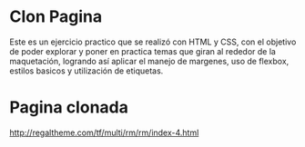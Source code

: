 # Clon Pagina

Este es un ejercicio practico que se realizó con HTML y CSS, con el objetivo de poder explorar y poner en practica temas que giran al rededor de la maquetación, logrando así aplicar el manejo de margenes, uso de flexbox, estilos basicos y utilización de etiquetas.

# Pagina clonada
http://regaltheme.com/tf/multi/rm/rm/index-4.html

